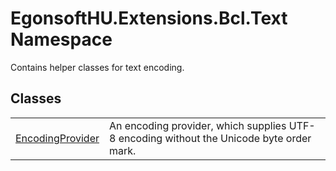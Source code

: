 # EgonsoftHU.Extensions.Bcl.Text Namespace


Contains helper classes for text encoding.



## Classes
<table>
<tr>
<td><a href="T_EgonsoftHU_Extensions_Bcl_Text_EncodingProvider.md">EncodingProvider</a></td>
<td>An encoding provider, which supplies UTF-8 encoding without the Unicode byte order mark.</td></tr>
</table>